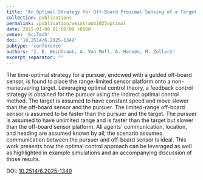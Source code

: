 ```yaml
---
title: "An Optimal Strategy for Off-Board Proximal Sensing of a Target: Part 1"
collection: publications
permalink: /publication/weintraub2025optimal
date: 2025-01-08 01:00:00 +0500
venue: 'SciTech'
doi: '10.2514/6.2025-1349'
pubtype: 'conference'
authors: 'I. E. Weintraub, A. Von Moll, A. Hansen, M. Zollars'
excerpt_separator: ""
---
```

The time-optimal strategy for a pursuer, endowed with a guided off-board sensor, is found to place the range-limited sensor platform onto a non-maneuvering target. Leveraging optimal control theory, a feedback control strategy is obtained for the pursuer using the indirect optimal control method. The target is assumed to have constant speed and move slower than the off-board sensor and the pursuer. The limited-range off-board sensor is assumed to be faster than the pursuer and the target. The pursuer is assumed to have unlimited range and is faster than the target but slower than the off-board sensor platform. All agents&apos; communication, location, and heading are assumed known by all; the scenario assumes communication between the pursuer and off-board sensor is ideal. This work presents how the optimal control approach can be leveraged as well as highlighted in example simulations and an accompanying discussion of those results.


DOI: [10.2514/6.2025-1349](https://doi.org/10.2514/6.2025-1349)